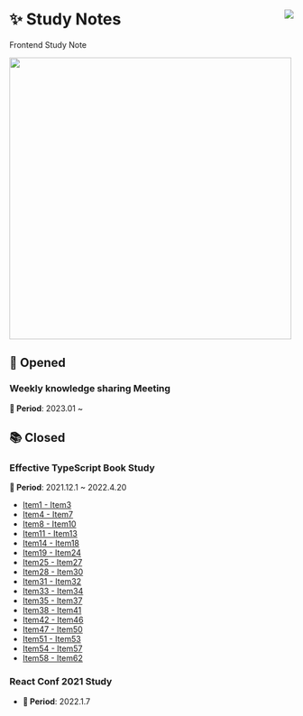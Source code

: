 # ✨ Study Notes <img src="https://hits.seeyoufarm.com/api/count/incr/badge.svg?url=https%3A%2F%2Fgithub.com%2Flunit-io%2Ffrontend-study-notes&count_bg=%2379C83D&title_bg=%23555555&icon=&icon_color=%23E7E7E7&title=hits&edge_flat=false" align=right />

Frontend Study Note

<img src="https://user-images.githubusercontent.com/36615680/216536376-d9d50954-7b63-4d19-b296-844d854f6a43.gif" width=500 />


## 🌟 Opened

### Weekly knowledge sharing Meeting

**📆 Period**: 2023.01 ~

## 📚 Closed

### Effective TypeScript Book Study

**📆 Period**: 2021.12.1 ~ 2022.4.20

- [Item1 - Item3](effective-typeScript-study/Item01-03.md)
- [Item4 - Item7](effective-typeScript-study/Item04-07.md)
- [Item8 - Item10](effective-typeScript-study/Item08-10.md)
- [Item11 - Item13](effective-typeScript-study/Item11-13.md)
- [Item14 - Item18](effective-typeScript-study/Item14-18.md)
- [Item19 - Item24](effective-typeScript-study/Item19-24.md)
- [Item25 - Item27](effective-typeScript-study/Item25-27.md)
- [Item28 - Item30](effective-typeScript-study/Item28-30.md)
- [Item31 - Item32](effective-typeScript-study/Item31-32.md)
- [Item33 - Item34](effective-typeScript-study/Item33-34.md)
- [Item35 - Item37](effective-typeScript-study/Item35-37.md)
- [Item38 - Item41](effective-typeScript-study/Item38-41.md)
- [Item42 - Item46](effective-typeScript-study/Item42-46.md)
- [Item47 - Item50](effective-typeScript-study/Item47-50.md)
- [Item51 - Item53](effective-typeScript-study/Item51-53.md)
- [Item54 - Item57](effective-typeScript-study/Item54-57.md)
- [Item58 - Item62](effective-typeScript-study/Item58-62.md)

### React Conf 2021 Study

- **📆 Period**: 2022.1.7
